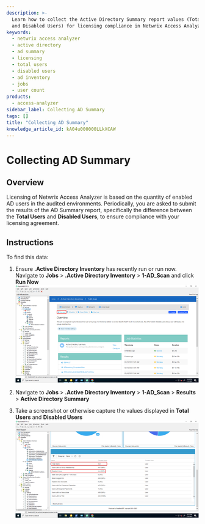 ```yaml
---
description: >-
  Learn how to collect the Active Directory Summary report values (Total Users
  and Disabled Users) for licensing compliance in Netwrix Access Analyzer.
keywords:
  - netwrix access analyzer
  - active directory
  - ad summary
  - licensing
  - total users
  - disabled users
  - ad inventory
  - jobs
  - user count
products:
  - access-analyzer
sidebar_label: Collecting AD Summary
tags: []
title: "Collecting AD Summary"
knowledge_article_id: kA04u000000LLkXCAW
---
```


# Collecting AD Summary

## Overview

Licensing of Netwrix Access Analyzer is based on the quantity of enabled AD users in the audited environments. Periodically, you are asked to submit the results of the AD Summary report, specifically the difference between the **Total Users** and **Disabled Users**, to ensure compliance with your licensing agreement.

## Instructions

To find this data:

1. Ensure **.Active Directory Inventory** has recently run or run now. Navigate to **Jobs** > **.Active Directory Inventory** > **1-AD_Scan** and click **Run Now**  
   ![Group_001.png](images/ka0Qk000000Dl4L_0EM4u000008M8wx.png)

2. Navigate to **Jobs** > **.Active Directory Inventory** > **1-AD_Scan** > **Results** > **Active Directory Summary**

3. Take a screenshot or otherwise capture the values displayed in **Total Users** and **Disabled Users**  
   ![Group_002.png](images/ka0Qk000000Dl4L_0EM4u000008M8x2.png)
